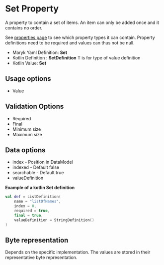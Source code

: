 # Set Property
A property to contain a set of items. An item can only be added once and it contains 
no order.

See [properties page](properties.md) to see which property types it can contain.
Property definitions need to be required and values can thus not be null.

- Maryk Yaml Definition: **Set**
- Kotlin Definition : **SetDefinition<T>** T is for type of value definition
- Kotlin Value: **Set**

## Usage options
- Value

## Validation Options
- Required
- Final
- Minimum size
- Maximum size

## Data options
- index - Position in DataModel 
- indexed - Default false
- searchable - Default true
- valueDefinition

**Example of a kotlin Set definition**
```kotlin
val def = ListDefinition(
    name = "listOfNames",
    index = 0,
    required = true,
    final = true,
    valueDefinition = StringDefinition()
)
```

## Byte representation
Depends on the specific implementation. The values are stored in their representative byte 
representation.
